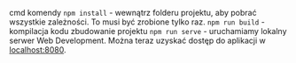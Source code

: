 
 cmd komendy
`npm install`  - wewnątrz folderu projektu, aby pobrać wszystkie zależności. To musi być zrobione tylko raz.
`npm run build` - kompilacja kodu zbudowanie projektu
`npm run serve` - uruchamiamy lokalny serwer Web Development. Można teraz uzyskać dostęp do aplikacji w [localhost:8080](http://localhost:8080/).
